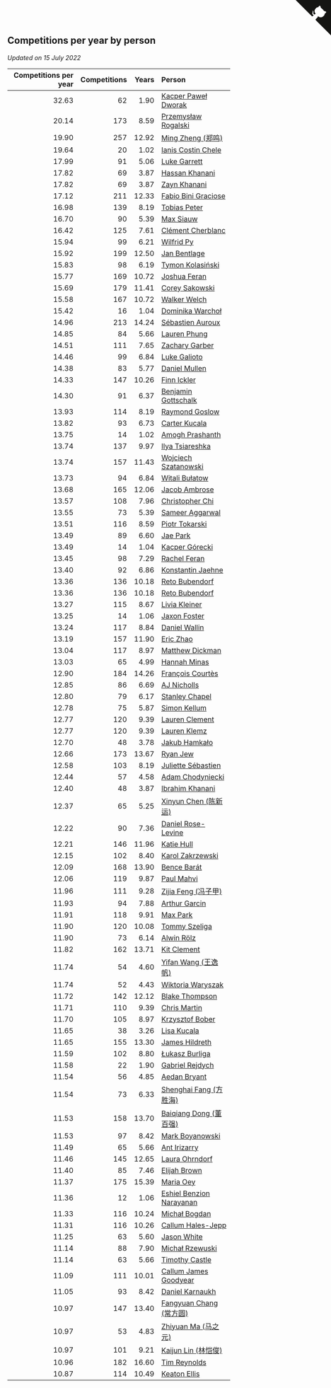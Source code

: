 ## Competitions per year by person

*Updated on 15 July 2022*

| Competitions per year | Competitions | Years | Person |
| ---: | ---: | ---: | :--- |
| 32.63 | 62 | 1.90 | [Kacper Paweł Dworak](https://www.worldcubeassociation.org/persons/2020DWOR01) |
| 20.14 | 173 | 8.59 | [Przemysław Rogalski](https://www.worldcubeassociation.org/persons/2013ROGA02) |
| 19.90 | 257 | 12.92 | [Ming Zheng (郑鸣)](https://www.worldcubeassociation.org/persons/2009ZHEN11) |
| 19.64 | 20 | 1.02 | [Ianis Costin Chele](https://www.worldcubeassociation.org/persons/2021CHEL01) |
| 17.99 | 91 | 5.06 | [Luke Garrett](https://www.worldcubeassociation.org/persons/2017GARR05) |
| 17.82 | 69 | 3.87 | [Hassan Khanani](https://www.worldcubeassociation.org/persons/2018KHAN26) |
| 17.82 | 69 | 3.87 | [Zayn Khanani](https://www.worldcubeassociation.org/persons/2018KHAN28) |
| 17.12 | 211 | 12.33 | [Fabio Bini Graciose](https://www.worldcubeassociation.org/persons/2010GRAC02) |
| 16.98 | 139 | 8.19 | [Tobias Peter](https://www.worldcubeassociation.org/persons/2014PETE03) |
| 16.70 | 90 | 5.39 | [Max Siauw](https://www.worldcubeassociation.org/persons/2017SIAU02) |
| 16.42 | 125 | 7.61 | [Clément Cherblanc](https://www.worldcubeassociation.org/persons/2014CHER05) |
| 15.94 | 99 | 6.21 | [Wilfrid Py](https://www.worldcubeassociation.org/persons/2016PYWI01) |
| 15.92 | 199 | 12.50 | [Jan Bentlage](https://www.worldcubeassociation.org/persons/2010BENT01) |
| 15.83 | 98 | 6.19 | [Tymon Kolasiński](https://www.worldcubeassociation.org/persons/2016KOLA02) |
| 15.77 | 169 | 10.72 | [Joshua Feran](https://www.worldcubeassociation.org/persons/2011FERA01) |
| 15.69 | 179 | 11.41 | [Corey Sakowski](https://www.worldcubeassociation.org/persons/2011SAKO01) |
| 15.58 | 167 | 10.72 | [Walker Welch](https://www.worldcubeassociation.org/persons/2011WELC01) |
| 15.42 | 16 | 1.04 | [Dominika Warchoł](https://www.worldcubeassociation.org/persons/2021WARC01) |
| 14.96 | 213 | 14.24 | [Sébastien Auroux](https://www.worldcubeassociation.org/persons/2008AURO01) |
| 14.85 | 84 | 5.66 | [Lauren Phung](https://www.worldcubeassociation.org/persons/2016PHUN02) |
| 14.51 | 111 | 7.65 | [Zachary Garber](https://www.worldcubeassociation.org/persons/2014GARB01) |
| 14.46 | 99 | 6.84 | [Luke Galioto](https://www.worldcubeassociation.org/persons/2015GALI02) |
| 14.38 | 83 | 5.77 | [Daniel Mullen](https://www.worldcubeassociation.org/persons/2016MULL04) |
| 14.33 | 147 | 10.26 | [Finn Ickler](https://www.worldcubeassociation.org/persons/2012ICKL01) |
| 14.30 | 91 | 6.37 | [Benjamin Gottschalk](https://www.worldcubeassociation.org/persons/2016GOTT01) |
| 13.93 | 114 | 8.19 | [Raymond Goslow](https://www.worldcubeassociation.org/persons/2014GOSL01) |
| 13.82 | 93 | 6.73 | [Carter Kucala](https://www.worldcubeassociation.org/persons/2015KUCA01) |
| 13.75 | 14 | 1.02 | [Amogh Prashanth](https://www.worldcubeassociation.org/persons/2021PRAS01) |
| 13.74 | 137 | 9.97 | [Ilya Tsiareshka](https://www.worldcubeassociation.org/persons/2012TERE01) |
| 13.74 | 157 | 11.43 | [Wojciech Szatanowski](https://www.worldcubeassociation.org/persons/2011SZAT01) |
| 13.73 | 94 | 6.84 | [Witali Bułatow](https://www.worldcubeassociation.org/persons/2015BUAT01) |
| 13.68 | 165 | 12.06 | [Jacob Ambrose](https://www.worldcubeassociation.org/persons/2010AMBR01) |
| 13.57 | 108 | 7.96 | [Christopher Chi](https://www.worldcubeassociation.org/persons/2014CHIC01) |
| 13.55 | 73 | 5.39 | [Sameer Aggarwal](https://www.worldcubeassociation.org/persons/2017AGGA01) |
| 13.51 | 116 | 8.59 | [Piotr Tokarski](https://www.worldcubeassociation.org/persons/2013TOKA01) |
| 13.49 | 89 | 6.60 | [Jae Park](https://www.worldcubeassociation.org/persons/2015PARK24) |
| 13.49 | 14 | 1.04 | [Kacper Górecki](https://www.worldcubeassociation.org/persons/2021GORE01) |
| 13.45 | 98 | 7.29 | [Rachel Feran](https://www.worldcubeassociation.org/persons/2015FERA01) |
| 13.40 | 92 | 6.86 | [Konstantin Jaehne](https://www.worldcubeassociation.org/persons/2015JAEH01) |
| 13.36 | 136 | 10.18 | [Reto Bubendorf](https://www.worldcubeassociation.org/persons/2012BUBE01) |
| 13.36 | 136 | 10.18 | [Reto Bubendorf](https://www.worldcubeassociation.org/persons/2012BUBE01) |
| 13.27 | 115 | 8.67 | [Livia Kleiner](https://www.worldcubeassociation.org/persons/2013KLEI03) |
| 13.25 | 14 | 1.06 | [Jaxon Foster](https://www.worldcubeassociation.org/persons/2021FOST01) |
| 13.24 | 117 | 8.84 | [Daniel Wallin](https://www.worldcubeassociation.org/persons/2013WALL03) |
| 13.19 | 157 | 11.90 | [Eric Zhao](https://www.worldcubeassociation.org/persons/2010ZHAO19) |
| 13.04 | 117 | 8.97 | [Matthew Dickman](https://www.worldcubeassociation.org/persons/2013DICK01) |
| 13.03 | 65 | 4.99 | [Hannah Minas](https://www.worldcubeassociation.org/persons/2017MINA04) |
| 12.90 | 184 | 14.26 | [François Courtès](https://www.worldcubeassociation.org/persons/2008COUR01) |
| 12.85 | 86 | 6.69 | [AJ Nicholls](https://www.worldcubeassociation.org/persons/2015NICH04) |
| 12.80 | 79 | 6.17 | [Stanley Chapel](https://www.worldcubeassociation.org/persons/2016CHAP04) |
| 12.78 | 75 | 5.87 | [Simon Kellum](https://www.worldcubeassociation.org/persons/2016KELL12) |
| 12.77 | 120 | 9.39 | [Lauren Clement](https://www.worldcubeassociation.org/persons/2013KLEM01) |
| 12.77 | 120 | 9.39 | [Lauren Klemz](https://www.worldcubeassociation.org/persons/2013KLEM01) |
| 12.70 | 48 | 3.78 | [Jakub Hamkało](https://www.worldcubeassociation.org/persons/2018HAMK01) |
| 12.66 | 173 | 13.67 | [Ryan Jew](https://www.worldcubeassociation.org/persons/2008JEWR01) |
| 12.58 | 103 | 8.19 | [Juliette Sébastien](https://www.worldcubeassociation.org/persons/2014SEBA01) |
| 12.44 | 57 | 4.58 | [Adam Chodyniecki](https://www.worldcubeassociation.org/persons/2017CHOD02) |
| 12.40 | 48 | 3.87 | [Ibrahim Khanani](https://www.worldcubeassociation.org/persons/2018KHAN27) |
| 12.37 | 65 | 5.25 | [Xinyun Chen (陈新运)](https://www.worldcubeassociation.org/persons/2017CHEN36) |
| 12.22 | 90 | 7.36 | [Daniel Rose-Levine](https://www.worldcubeassociation.org/persons/2015ROSE01) |
| 12.21 | 146 | 11.96 | [Katie Hull](https://www.worldcubeassociation.org/persons/2010HULL01) |
| 12.15 | 102 | 8.40 | [Karol Zakrzewski](https://www.worldcubeassociation.org/persons/2014ZAKR01) |
| 12.09 | 168 | 13.90 | [Bence Barát](https://www.worldcubeassociation.org/persons/2008BARA01) |
| 12.06 | 119 | 9.87 | [Paul Mahvi](https://www.worldcubeassociation.org/persons/2012MAHV01) |
| 11.96 | 111 | 9.28 | [Zijia Feng (冯子甲)](https://www.worldcubeassociation.org/persons/2013FENG02) |
| 11.93 | 94 | 7.88 | [Arthur Garcin](https://www.worldcubeassociation.org/persons/2014GARC27) |
| 11.91 | 118 | 9.91 | [Max Park](https://www.worldcubeassociation.org/persons/2012PARK03) |
| 11.90 | 120 | 10.08 | [Tommy Szeliga](https://www.worldcubeassociation.org/persons/2012SZEL01) |
| 11.90 | 73 | 6.14 | [Alwin Rölz](https://www.worldcubeassociation.org/persons/2016ROLZ01) |
| 11.82 | 162 | 13.71 | [Kit Clement](https://www.worldcubeassociation.org/persons/2008CLEM01) |
| 11.74 | 54 | 4.60 | [Yifan Wang (王逸帆)](https://www.worldcubeassociation.org/persons/2017WANY29) |
| 11.74 | 52 | 4.43 | [Wiktoria Waryszak](https://www.worldcubeassociation.org/persons/2018WARY01) |
| 11.72 | 142 | 12.12 | [Blake Thompson](https://www.worldcubeassociation.org/persons/2010THOM03) |
| 11.71 | 110 | 9.39 | [Chris Martin](https://www.worldcubeassociation.org/persons/2013MART03) |
| 11.70 | 105 | 8.97 | [Krzysztof Bober](https://www.worldcubeassociation.org/persons/2013BOBE01) |
| 11.65 | 38 | 3.26 | [Lisa Kucala](https://www.worldcubeassociation.org/persons/2019KUCA01) |
| 11.65 | 155 | 13.30 | [James Hildreth](https://www.worldcubeassociation.org/persons/2009HILD01) |
| 11.59 | 102 | 8.80 | [Łukasz Burliga](https://www.worldcubeassociation.org/persons/2013BURL01) |
| 11.58 | 22 | 1.90 | [Gabriel Rejdych](https://www.worldcubeassociation.org/persons/2020REJD01) |
| 11.54 | 56 | 4.85 | [Aedan Bryant](https://www.worldcubeassociation.org/persons/2017BRYA06) |
| 11.54 | 73 | 6.33 | [Shenghai Fang (方胜海)](https://www.worldcubeassociation.org/persons/2016FANG01) |
| 11.53 | 158 | 13.70 | [Baiqiang Dong (董百强)](https://www.worldcubeassociation.org/persons/2008DONG06) |
| 11.53 | 97 | 8.42 | [Mark Boyanowski](https://www.worldcubeassociation.org/persons/2014BOYA01) |
| 11.49 | 65 | 5.66 | [Ant Irizarry](https://www.worldcubeassociation.org/persons/2016IRIZ02) |
| 11.46 | 145 | 12.65 | [Laura Ohrndorf](https://www.worldcubeassociation.org/persons/2009OHRN01) |
| 11.40 | 85 | 7.46 | [Elijah Brown](https://www.worldcubeassociation.org/persons/2015BROW03) |
| 11.37 | 175 | 15.39 | [Maria Oey](https://www.worldcubeassociation.org/persons/2007OEYM01) |
| 11.36 | 12 | 1.06 | [Eshiel Benzion Narayanan](https://www.worldcubeassociation.org/persons/2021NARA03) |
| 11.33 | 116 | 10.24 | [Michał Bogdan](https://www.worldcubeassociation.org/persons/2012BOGD01) |
| 11.31 | 116 | 10.26 | [Callum Hales-Jepp](https://www.worldcubeassociation.org/persons/2012HALE01) |
| 11.25 | 63 | 5.60 | [Jason White](https://www.worldcubeassociation.org/persons/2016WHIT16) |
| 11.14 | 88 | 7.90 | [Michał Rzewuski](https://www.worldcubeassociation.org/persons/2014RZEW01) |
| 11.14 | 63 | 5.66 | [Timothy Castle](https://www.worldcubeassociation.org/persons/2016CAST48) |
| 11.09 | 111 | 10.01 | [Callum James Goodyear](https://www.worldcubeassociation.org/persons/2012GOOD02) |
| 11.05 | 93 | 8.42 | [Daniel Karnaukh](https://www.worldcubeassociation.org/persons/2014KARN02) |
| 10.97 | 147 | 13.40 | [Fangyuan Chang (常方圆)](https://www.worldcubeassociation.org/persons/2009CHAN04) |
| 10.97 | 53 | 4.83 | [Zhiyuan Ma (马之元)](https://www.worldcubeassociation.org/persons/2017MAZH04) |
| 10.97 | 101 | 9.21 | [Kaijun Lin (林恺俊)](https://www.worldcubeassociation.org/persons/2013LINK01) |
| 10.96 | 182 | 16.60 | [Tim Reynolds](https://www.worldcubeassociation.org/persons/2005REYN01) |
| 10.87 | 114 | 10.49 | [Keaton Ellis](https://www.worldcubeassociation.org/persons/2012ELLI01) |


<a href="https://github.com/JustinTimeCuber/wca_statistics" class="github-corner" aria-label="View source on Github"><svg width="80" height="80" viewBox="0 0 250 250" style="fill:#151513; color:#fff; position: absolute; top: 0; border: 0; right: 0;" aria-hidden="true"><path d="M0,0 L115,115 L130,115 L142,142 L250,250 L250,0 Z"></path><path d="M128.3,109.0 C113.8,99.7 119.0,89.6 119.0,89.6 C122.0,82.7 120.5,78.6 120.5,78.6 C119.2,72.0 123.4,76.3 123.4,76.3 C127.3,80.9 125.5,87.3 125.5,87.3 C122.9,97.6 130.6,101.9 134.4,103.2" fill="currentColor" style="transform-origin: 130px 106px;" class="octo-arm"></path><path d="M115.0,115.0 C114.9,115.1 118.7,116.5 119.8,115.4 L133.7,101.6 C136.9,99.2 139.9,98.4 142.2,98.6 C133.8,88.0 127.5,74.4 143.8,58.0 C148.5,53.4 154.0,51.2 159.7,51.0 C160.3,49.4 163.2,43.6 171.4,40.1 C171.4,40.1 176.1,42.5 178.8,56.2 C183.1,58.6 187.2,61.8 190.9,65.4 C194.5,69.0 197.7,73.2 200.1,77.6 C213.8,80.2 216.3,84.9 216.3,84.9 C212.7,93.1 206.9,96.0 205.4,96.6 C205.1,102.4 203.0,107.8 198.3,112.5 C181.9,128.9 168.3,122.5 157.7,114.1 C157.9,116.9 156.7,120.9 152.7,124.9 L141.0,136.5 C139.8,137.7 141.6,141.9 141.8,141.8 Z" fill="currentColor" class="octo-body"></path></svg></a><style>.github-corner:hover .octo-arm{animation:octocat-wave 560ms ease-in-out}@keyframes octocat-wave{0%,100%{transform:rotate(0)}20%,60%{transform:rotate(-25deg)}40%,80%{transform:rotate(10deg)}}@media (max-width:500px){.github-corner:hover .octo-arm{animation:none}.github-corner .octo-arm{animation:octocat-wave 560ms ease-in-out}}</style>
